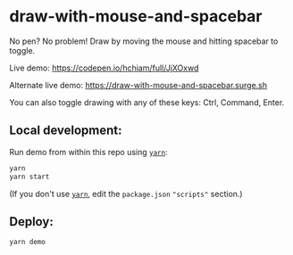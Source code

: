 # draw-with-mouse-and-spacebar

No pen? No problem! Draw by moving the mouse and hitting spacebar to toggle.

Live demo: <https://codepen.io/hchiam/full/JjXOxwd>

Alternate live demo: <https://draw-with-mouse-and-spacebar.surge.sh>

You can also toggle drawing with any of these keys: Ctrl, Command, Enter.

## Local development:

Run demo from within this repo using [`yarn`](https://github.com/hchiam/learning-yarn):

```bash
yarn
yarn start
```

(If you don't use [`yarn`](https://github.com/hchiam/learning-yarn), edit the `package.json` `"scripts"` section.)

## Deploy:

```bash
yarn demo
```

